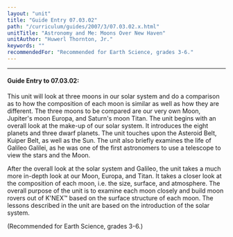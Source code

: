 ```yaml
---
layout: "unit"
title: "Guide Entry 07.03.02"
path: "/curriculum/guides/2007/3/07.03.02.x.html"
unitTitle: "Astronomy and Me: Moons Over New Haven"
unitAuthor: "Huwerl Thornton, Jr."
keywords: ""
recommendedFor: "Recommended for Earth Science, grades 3-6."
---
```

<body>
<hr/>
 <h4>
  Guide Entry to 07.03.02:
 </h4>
 <p>
  This unit will look at three moons in our solar system and do a comparison as to how the composition of each moon is similar as well as how they are different. The three moons to be compared are our very own Moon, Jupiter's moon Europa, and Saturn's moon Titan. The unit begins with an overall look at the make-up of our solar system. It introduces the eight planets and three dwarf planets. The unit touches upon the Asteroid Belt, Kuiper Belt, as well as the Sun. The unit also briefly examines the life of Galileo Galilei, as he was one of the first astronomers to use a telescope to view the stars and the Moon.
 </p>
<p>
  After the overall look at the solar system and Galileo, the unit takes a much more in-depth look at our Moon, Europa, and Titan. It takes a closer look at the composition of each moon, i.e. the size, surface, and atmosphere. The overall purpose of the unit is to examine each moon closely and build moon rovers out of K'NEX™ based on the surface structure of each moon. The lessons described in the unit are based on the introduction of the solar system.
 </p>
<p>
  (Recommended for Earth Science, grades 3-6.)
 </p>

</body>